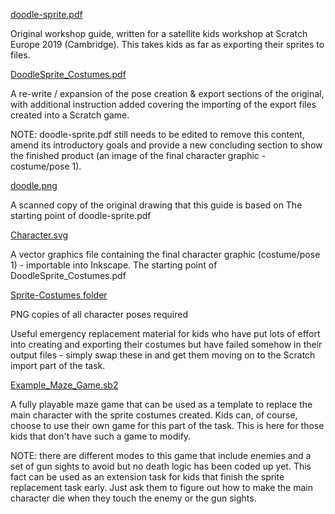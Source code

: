 [doodle-sprite.pdf](doodle-sprite.pdf)

Original workshop guide, written for a satellite kids workshop at Scratch Europe 2019 (Cambridge). 
This takes kids as far as exporting their sprites to files.

[DoodleSprite_Costumes.pdf](DoodleSprite_Costumes.pdf)

A re-write / expansion of the pose creation & export sections of the original, with additional
instruction added covering the importing of the export files created into a Scratch game.

NOTE: doodle-sprite.pdf still needs to be edited to remove this content, amend its introductory 
goals and provide a new concluding section to show the finished product 
(an image of the final character graphic - costume/pose 1).

[doodle.png](doodle.png)

A scanned copy of the original drawing that this guide is based on
The starting point of doodle-sprite.pdf

[Character.svg](Character.svg)

A vector graphics file containing the final character graphic (costume/pose 1) - importable into Inkscape.
The starting point of DoodleSprite_Costumes.pdf

[Sprite-Costumes folder](Sprite-Costumes)

PNG copies of all character poses required

Useful emergency replacement material for kids who have put lots of effort into creating and exporting 
their costumes but have failed somehow in their output files - simply swap these in and get them moving 
on to the Scratch import part of the task.

[Example_Maze_Game.sb2](Example_Maze_Game.sb2)

A fully playable maze game that can be used as a template to replace the main character with the 
sprite costumes created. Kids can, of course, choose to use their own game for this part of the task. 
This is here for those kids that don't have such a game to modify.

NOTE: there are different modes to this game that include enemies and a set of gun sights to avoid 
but no death logic has been coded up yet. This fact can be used as an extension task for kids that 
finish the sprite replacement task early. Just ask them to figure out how to make the main character 
die when they touch the enemy or the gun sights.
